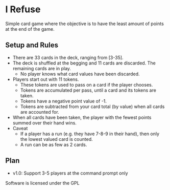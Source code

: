 # I Refuse

Simple card game where the objective is to have the least amount of points at the end of the game.

## Setup and Rules
- There are 33 cards in the deck, ranging from \[3-35\].
- The deck is shuffled at the begging and 11 cards are discarded. The remaining cards are in play.
  - No player knows what card values have been discarded.
- Players start out with 11 tokens.
  - These tokens are used to pass on a card if the player chooses.
  - Tokens are accumulated per pass, until a card and its tokens are taken.
  - Tokens have a negative point value of -1.
  - Tokens are subtracted from your card total (by value) when all cards are accounted for.
- When all cards have been taken, the player with the fewest points summed over their hand wins.
- Caveat
  - If a player has a run (e.g. they have 7-8-9 in their hand), then only the lowest valued card is counted.
  - A run can be as few as 2 cards.

## Plan
- v1.0: Support 3-5 players at the command prompt only

Software is licensed under the GPL